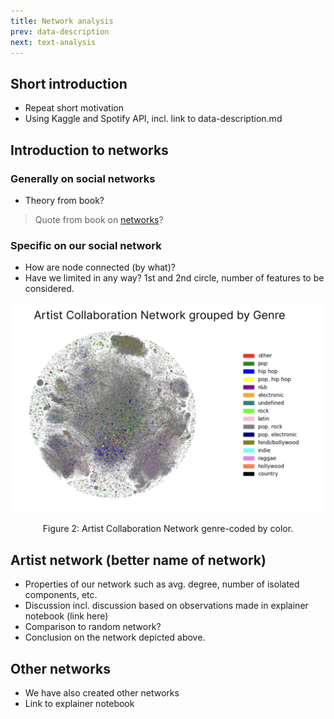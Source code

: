 ```yaml
---
title: Network analysis
prev: data-description
next: text-analysis
---
```


## Short introduction 
- Repeat short motivation
- Using Kaggle and Spotify API, incl. link to data-description.md

## Introduction to networks 
### Generally on social networks
- Theory from book? 

> Quote from book on [networks](http://networksciencebook.com)? 

### Specific on our social network
- How are node connected (by what)?
- Have we limited in any way? 1st and 2nd circle, number of features to be considered. 

![](/images/network.png)
<p style="text-align: center;">Figure 2: Artist Collaboration Network genre-coded by color.</p>


## Artist network (better name of network)
- Properties of our network such as avg. degree, number of isolated components, etc.
- Discussion incl. discussion based on observations made in explainer notebook (link here)
- Comparison to random network?
- Conclusion on the network depicted above. 

## Other networks
- We have also created other networks
- Link to explainer notebook
